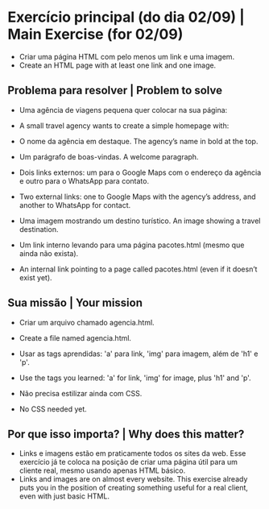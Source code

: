 # Exercício principal (do dia 02/09) | Main Exercise (for 02/09)

- Criar uma página HTML com pelo menos um link e uma imagem.
- Create an HTML page with at least one link and one image.

## Problema para resolver | Problem to solve

- Uma agência de viagens pequena quer colocar na sua página:
- A small travel agency wants to create a simple homepage with:

- O nome da agência em destaque. The agency’s name in bold at the top.

- Um parágrafo de boas-vindas. A welcome paragraph.

- Dois links externos: um para o Google Maps com o endereço da agência e outro para o WhatsApp para contato.
- Two external links: one to Google Maps with the agency’s address, and another to WhatsApp for contact.

- Uma imagem mostrando um destino turístico. An image showing a travel destination.

- Um link interno levando para uma página pacotes.html (mesmo que ainda não exista).
- An internal link pointing to a page called pacotes.html (even if it doesn’t exist yet).

## Sua missão | Your mission

- Criar um arquivo chamado agencia.html.
- Create a file named agencia.html.

- Usar as tags aprendidas: 'a' para link, 'img' para imagem, além de 'h1' e 'p'.
- Use the tags you learned: 'a' for link, 'img' for image, plus 'h1' and 'p'.

- Não precisa estilizar ainda com CSS.
- No CSS needed yet.

## Por que isso importa? | Why does this matter?

- Links e imagens estão em praticamente todos os sites da web. Esse exercício já te coloca na posição de criar uma página útil para um cliente real, mesmo usando apenas HTML básico.
- Links and images are on almost every website. This exercise already puts you in the position of creating something useful for a real client, even with just basic HTML.